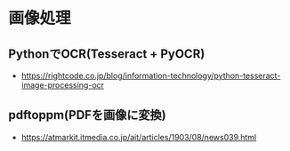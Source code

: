 # 画像処理

## PythonでOCR(Tesseract + PyOCR)

- https://rightcode.co.jp/blog/information-technology/python-tesseract-image-processing-ocr

## pdftoppm(PDFを画像に変換)

- https://atmarkit.itmedia.co.jp/ait/articles/1903/08/news039.html